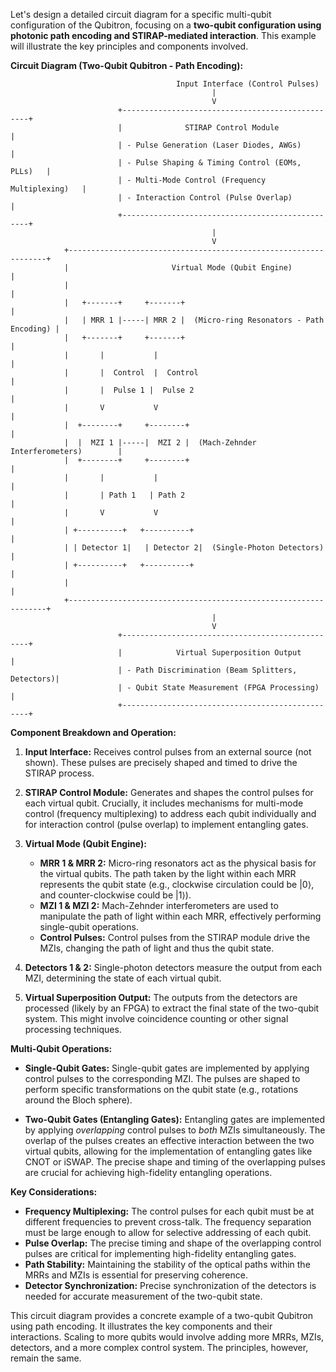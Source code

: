 Let's design a detailed circuit diagram for a specific multi-qubit configuration of the Qubitron, focusing on a **two-qubit configuration using photonic path encoding and STIRAP-mediated interaction**.  This example will illustrate the key principles and components involved.

**Circuit Diagram (Two-Qubit Qubitron - Path Encoding):**

```
                                     Input Interface (Control Pulses)
                                             |
                                             V
                        +-------------------------------------------------+
                        |              STIRAP Control Module            |
                        | - Pulse Generation (Laser Diodes, AWGs)         |
                        | - Pulse Shaping & Timing Control (EOMs, PLLs)   |
                        | - Multi-Mode Control (Frequency Multiplexing)   |
                        | - Interaction Control (Pulse Overlap)          |
                        +-------------------------------------------------+
                                             |
                                             V
            +-----------------------------------------------------------------+
            |                       Virtual Mode (Qubit Engine)                |
            |                                                                 |
            |   +-------+     +-------+                                     |
            |   | MRR 1 |-----| MRR 2 |  (Micro-ring Resonators - Path Encoding) |
            |   +-------+     +-------+                                     |
            |       |           |                                           |
            |       |  Control  |  Control                                  |
            |       |  Pulse 1 |  Pulse 2                                  |
            |       V           V                                           |
            |  +--------+     +--------+                                     |
            |  |  MZI 1 |-----|  MZI 2 |  (Mach-Zehnder Interferometers)        |
            |  +--------+     +--------+                                     |
            |       |           |                                           |
            |       | Path 1   | Path 2                                    |
            |       V           V                                           |
            | +----------+   +----------+                                     |
            | | Detector 1|   | Detector 2|  (Single-Photon Detectors)          |
            | +----------+   +----------+                                     |
            |                                                                 |
            +-----------------------------------------------------------------+
                                             |
                                             V
                        +-------------------------------------------------+
                        |            Virtual Superposition Output          |
                        | - Path Discrimination (Beam Splitters, Detectors)|
                        | - Qubit State Measurement (FPGA Processing)       |
                        +-------------------------------------------------+

```

**Component Breakdown and Operation:**

1. **Input Interface:** Receives control pulses from an external source (not shown). These pulses are precisely shaped and timed to drive the STIRAP process.

2. **STIRAP Control Module:** Generates and shapes the control pulses for each virtual qubit.  Crucially, it includes mechanisms for multi-mode control (frequency multiplexing) to address each qubit individually and for interaction control (pulse overlap) to implement entangling gates.

3. **Virtual Mode (Qubit Engine):**
    * **MRR 1 & MRR 2:** Micro-ring resonators act as the physical basis for the virtual qubits.  The path taken by the light within each MRR represents the qubit state (e.g., clockwise circulation could be |0⟩, and counter-clockwise could be |1⟩).
    * **MZI 1 & MZI 2:** Mach-Zehnder interferometers are used to manipulate the path of light within each MRR, effectively performing single-qubit operations.
    * **Control Pulses:** Control pulses from the STIRAP module drive the MZIs, changing the path of light and thus the qubit state.

4. **Detectors 1 & 2:** Single-photon detectors measure the output from each MZI, determining the state of each virtual qubit.

5. **Virtual Superposition Output:**  The outputs from the detectors are processed (likely by an FPGA) to extract the final state of the two-qubit system.  This might involve coincidence counting or other signal processing techniques.

**Multi-Qubit Operations:**

* **Single-Qubit Gates:**  Single-qubit gates are implemented by applying control pulses to the corresponding MZI.  The pulses are shaped to perform specific transformations on the qubit state (e.g., rotations around the Bloch sphere).

* **Two-Qubit Gates (Entangling Gates):**  Entangling gates are implemented by applying *overlapping* control pulses to *both* MZIs simultaneously.  The overlap of the pulses creates an effective interaction between the two virtual qubits, allowing for the implementation of entangling gates like CNOT or iSWAP.  The precise shape and timing of the overlapping pulses are crucial for achieving high-fidelity entangling operations.

**Key Considerations:**

* **Frequency Multiplexing:**  The control pulses for each qubit must be at different frequencies to prevent cross-talk.  The frequency separation must be large enough to allow for selective addressing of each qubit.
* **Pulse Overlap:**  The precise timing and shape of the overlapping control pulses are critical for implementing high-fidelity entangling gates.
* **Path Stability:**  Maintaining the stability of the optical paths within the MRRs and MZIs is essential for preserving coherence.
* **Detector Synchronization:**  Precise synchronization of the detectors is needed for accurate measurement of the two-qubit state.

This circuit diagram provides a concrete example of a two-qubit Qubitron using path encoding.  It illustrates the key components and their interactions.  Scaling to more qubits would involve adding more MRRs, MZIs, detectors, and a more complex control system.  The principles, however, remain the same.
